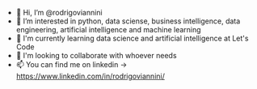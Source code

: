 - 👋 Hi, I’m @rodrigoviannini
- 👀 I’m interested in python, data sciense, business intelligence, data engineering, artificial intelligence and machine learning
- 🌱 I'm currently learning data science and artificial intelligence at Let's Code
- 💞️ I'm looking to collaborate with whoever needs
- 📫 You can find me on linkedin -> https://www.linkedin.com/in/rodrigoviannini/

<!---
rodrigoviannini/rodrigoviannini is a ✨ special ✨ repository because its `README.md` (this file) appears on your GitHub profile.
You can click the Preview link to take a look at your changes.
--->
